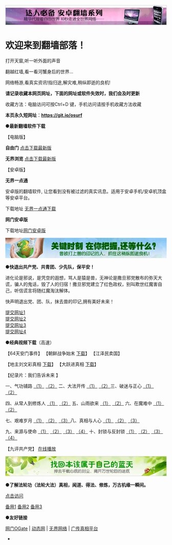 ![](https://raw.githubusercontent.com/osurf/up/master/tu2.gif)

# 欢迎来到翻墙部落！

打开天窗,听一听外面的声音

翻越红墙,看一看河蟹身后的世界...

网络畅游,看真实资讯!指归途,解灾难,稍纵即逝的良机!

**请记录收藏本网页网址，下面的网址或软件失效时，我们会及时更新**

收藏方法：电脑访问可按Ctrl+D 键，手机访问请按手机收藏方法收藏

**本页永久短网址**：**https://git.io/osurf**

**●最新翻墙软件下载**


【电脑版】  

**自由门** [点击下载最新版](https://raw.githubusercontent.com/osurf/osurf/master/fg.rar)  

**无界浏览** [点击下载最新版](https://raw.githubusercontent.com/osurf/osurf/master/u.rar)


【安卓版】

**无界一点通**

安卓版的翻墙软件, 让您看到没有被过滤的真实讯息。适用于安卓手机/安卓机顶盒等安卓平台。

下载地址 [无界一点通下载](https://raw.githubusercontent.com/osurf/osurf/master/um.apk)

**网门安卓版** 

下载地址[网门安卓版](https://git.io/ogatea)



![](https://raw.githubusercontent.com/osurf/up/master/tu3.gif)

**●快退出共产党、共青团、少先队，保平安！**

进化论是邪说，是凭空的遐想，骂人是猿是兽，无神论是撒旦邪党散布的弥天大谎，骗人的鬼话，毁了人的归宿！撒旦邪党建立了红色政权，别叫欺世红魔害自己，听信谎言将随红魔淘汰解体。

快声明退出党、团、队，抹去兽的印记,拥有美好未来！


[提交网址1](http://t.cn/RGdiI4D)  
[提交网址2](http://url.cn/28bWD07)  
[提交网址3](http://url.cn/28le7Vs)   
[提交网址4](http://t.cn/Rqz22RT) 



**●经典视频下载**（高速）

【64天安门事件】  【朝鲜战争始末 [下载](http://dlqncdn.miaopai.com/stream/2vcnveTf-hGWW1G7hnemig__.mp4)】  【江泽民卖国】

【地主刘文彩真相  [下载](http://dlqncdn.miaopai.com/stream/jDvOW--zEwgA4W2itqJmDA__.mp4)】  【大跃进真相 [下载](http://dlqncdn.miaopai.com/stream/mDsZo7HwBJHJWemvkx8Kzg__.mp4)】

【纪录片：我们告诉未来 】

一、气功铺路 [（1）](http://dlqncdn.miaopai.com/stream/tv-r7aXBjzu956oNUvGfRg__.mp4) [（2）](http://dlqncdn.miaopai.com/stream/ZEluxxk0u3crRVSfdQj5kA__.mp4) 二、大法开传 [（1）](http://dlqncdn.miaopai.com/stream/hAyTo5PBSTrrtgVOxiH9Pw__.mp4)  [（2）](http://dlqncdn.miaopai.com/stream/1XmLEYudYYGrWLrZRGgFZw__.mp4)三、破迷与正心 [（1）](http://dlqncdn.miaopai.com/stream/5eK75ACUKNuBF~rcaup1-A__.mp4) [（2）]( http://dlqncdn.miaopai.com/stream/UewFI9Ua7uuxlmT--Q750w__.mp4) 

四、从常人到修炼人 [（1）](http://dlqncdn.miaopai.com/stream/LpAGgwCKe4QZAk22Pu1Cxg__.mp4) [（2）](http://dlqncdn.miaopai.com/stream/AFrvi3CPHgZkH8vGYLsXog__.mp4) 五、山雨欲来 [（1）](http://dlqncdn.miaopai.com/stream/R5Y4KL3VPHkRGWgn2iGUNQ__.mp4) [（2）](http://dlqncdn.miaopai.com/stream/WHxJ4AzQSzgNCCShvPx5~w__.mp4) 六、在魔难中 [（1）](http://dlqncdn.miaopai.com/stream/IqCs9Ay17dYUyKa-vI-hWQ__.mp4) [（2）](http://dlqncdn.miaopai.com/stream/bdzoWZsC3n3nRgmsj0CRbw__.mp4) 

七、艰难岁月 [（1）](http://dlqncdn.miaopai.com/stream/Ry7boHNeJEdaz0DuEhYEHA__.mp4) [（2）](http://dlqncdn.miaopai.com/stream/b~NaLbNyz6GIg5jJMtt2lA__.mp4) [（3）](http://dlqncdn.miaopai.com/stream/DwdgWH5~E0iNt-ructKknA__.mp4)八、真相与人心 [（1）](http://dlqncdn.miaopai.com/stream/WGARteOy5DaA18rmq63~sg__.mp4) [（2）](http://dlqncdn.miaopai.com/stream/yiA8iStL-Bv5RWPje-t8kQ__.mp4) [（3）](http://dlqncdn.miaopai.com/stream/5SoiuzEDbG3pe4GSXSeBoA__.mp4)

九、来源与使命 [（1）](http://dlqncdn.miaopai.com/stream/K0dX-2k-rlZ3IsDk69WYVg__.mp4) [（2）](http://dlqncdn.miaopai.com/stream/6G6xTbs-CGPz2a0EVRoHEA__.mp4) [（3）](http://dlqncdn.miaopai.com/stream/SI51Se2EMtDK-CYhOZL~fg__.mp4)  [（4）](http://dlqncdn.miaopai.com/stream/ZxPEMEm9h4xq~q-djAL56w__.mp4)
十、封锁与反封锁 [（1）](http://dlqncdn.miaopai.com/stream/RXq8Su431VWmeS166zu5bA__.mp4) [（2）](http://dlqncdn.miaopai.com/stream/FYPpY~WS5HQ~L8-t9MSG5g__.mp4) [（3）](http://dlqncdn.miaopai.com/stream/qFvdOjQuJffU37SFl4nnTg__.mp4) [（4）](http://dlqncdn.miaopai.com/stream/ySNp236d1RqmaxV4zL0M4Q__.mp4)

【九评共产党】 [在线播放](https://git.io/tv123)

![](https://raw.githubusercontent.com/osurf/up/master/tu4.gif)

**●了解法轮功（法轮大法）真相，闻道、得法、修炼，万古机缘一瞬间。**

[点击访问](http://dafa.1x.net) 

[备用1](http://li.1x.de)
[备用2](http://66.3d.lc) 
[备用3](http://fa.x9.eu)


**●友好链接**

[网门OGate](https://github.com/ogate/ogate)   | [动态网](https://github.com/bannedbook/fanqiang/wiki#to-dtw) | [无界网络](https://github.com/bannedbook/fanqiang/wiki#to-wjw) | [广传真相平台](https://github.com/bannedbook/fanqiang/wiki#gczxpt)


-


